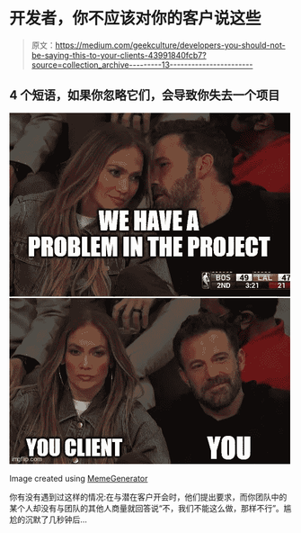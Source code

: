 # 开发者，你不应该对你的客户说这些

> 原文：<https://medium.com/geekculture/developers-you-should-not-be-saying-this-to-your-clients-43991840fcb7?source=collection_archive---------13----------------------->

## 4 个短语，如果你忽略它们，会导致你失去一个项目

![](img/6a5222ab70182bb30d6bbf3af9b6301a.png)

Image created using [MemeGenerator](https://imgflip.com/memegenerator)

你有没有遇到过这样的情况:在与潜在客户开会时，他们提出要求，而你团队中的某个人却没有与团队的其他人商量就回答说“不，我们不能这么做，那样不行”。尴尬的沉默了几秒钟后…